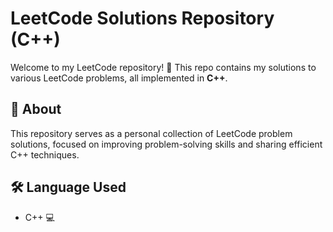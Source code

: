 # LeetCode Solutions Repository (C++)

Welcome to my LeetCode repository! 🚀 This repo contains my solutions to various LeetCode problems, all implemented in **C++**.

## 📌 About
This repository serves as a personal collection of LeetCode problem solutions, focused on improving problem-solving skills and sharing efficient C++ techniques.

## 🛠️ Language Used
- C++ 💻
